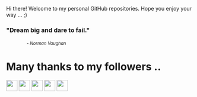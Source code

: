 
Hi there! Welcome to my personal GitHub repositories.
Hope you enjoy your way ... ;)

<!-- UPDATE:START (QUOTES) -->
<h3>"Dream big and dare to fail."</h3>
&nbsp&nbsp&nbsp&nbsp&nbsp&nbsp&nbsp&nbsp&nbsp&nbsp&nbsp&nbsp&nbsp&nbsp<small><i>- Norman Vaughan</i></small>
<!-- UPDATE:END -->

<!-- UPDATE:START (FOLLOWERS) -->
# Many thanks to my followers ..
<a href="https://github.com/torrmal" alt="torrmal"><img src="https://avatars.githubusercontent.com/u/5898506?v=4" width="30" height="30"/></a> <a href="https://github.com/afcarvallo" alt="afcarvallo"><img src="https://avatars.githubusercontent.com/u/22074766?v=4" width="30" height="30"/></a> <a href="https://github.com/MafujShikder" alt="MafujShikder"><img src="https://avatars.githubusercontent.com/u/34533694?v=4" width="30" height="30"/></a> <a href="https://github.com/geeksourcecodes" alt="geeksourcecodes"><img src="https://avatars.githubusercontent.com/u/57898683?v=4" width="30" height="30"/></a> <a href="https://github.com/ittybitty8" alt="ittybitty8"><img src="https://avatars.githubusercontent.com/u/80985024?v=4" width="30" height="30"/></a> 
<!-- UPDATE:END -->
<br/>
